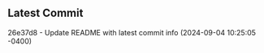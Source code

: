
## Latest Commit
26e37d8 - Update README with latest commit info (2024-09-04 10:25:05 -0400) <Yunxi-Zhou>
